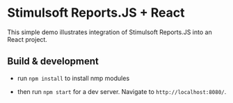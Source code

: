 # Stimulsoft Reports.JS + React

This simple demo illustrates integration of Stimulsoft Reports.JS into an React project.

## Build & development

* run ``` npm install ``` to install nmp modules

* then run ``` npm start ``` for a dev server. Navigate to ``` http://localhost:8080/ ```.

